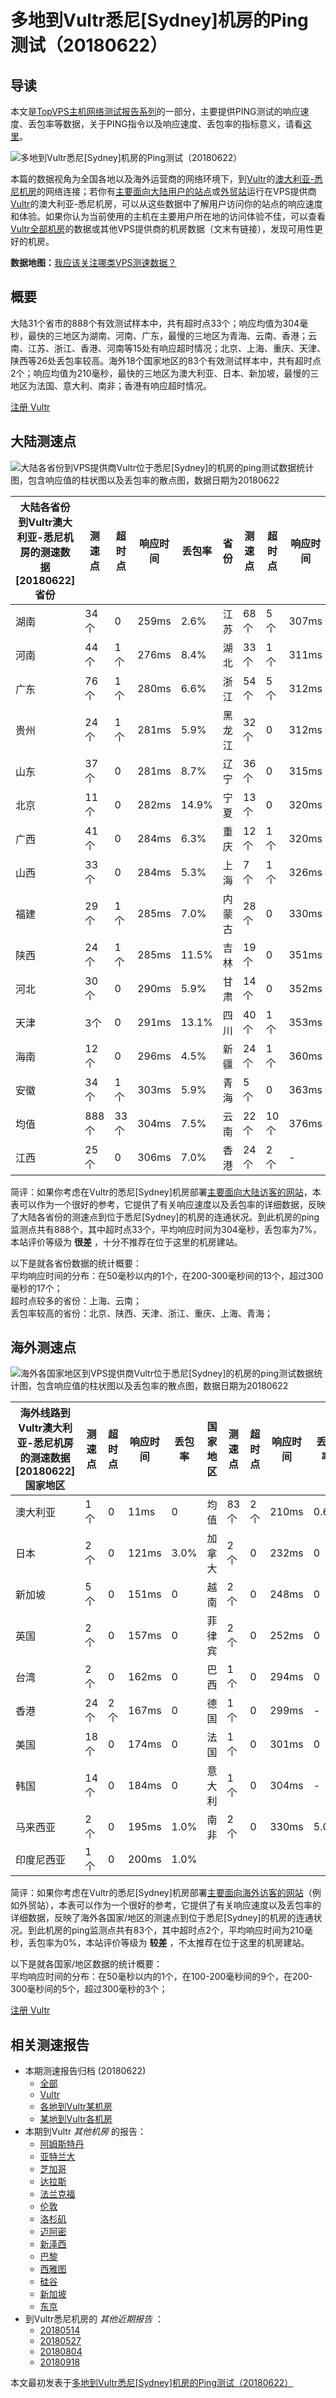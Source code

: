 #  多地到Vultr悉尼[Sydney]机房的Ping测试（20180622） 

## 导读

本文是[TopVPS主机网络测试报告系列](https://vps123.top/pingtest)的一部分，主要提供PING测试的响应速度、丢包率等数据，关于PING指令以及响应速度、丢包率的指标意义，请看[这里](https://vps123.top/what-is-ping.html)。

![多地到Vultr悉尼\[Sydney\]机房的Ping测试（20180622）](/images/thumbnails/to_vultr_Sydney.png)

本篇的数据视角为全国各地以及海外运营商的网络环境下，到[Vultr](https://vps123.top/go/vultr)的[澳大利亚-悉尼机房](https://vps123.top/vultr-facilities.html#sydney)的网络连接；若你有[主要面向大陆用户的站点](https://vps123.top/website-for-mainland-users.html)或[外贸站](https://vps123.top/website-for-internation-trade.html)运行在VPS提供商[Vultr](https://vps123.top/go/vultr)的澳大利亚-悉尼机房，可以从这些数据中了解用户访问你的站点的响应速度和体验。如果你认为当前使用的主机在主要用户所在地的访问体验不佳，可以查看[Vultr全部机房](/vultr/isp/china/20180622-vultr-isp-china.md)的数据或其他VPS提供商的机房数据（文末有链接），发现可用性更好的机房。

**数据地图：**[我应该关注哪类VPS测速数据？](https://vps123.top/find-pingtest-data-you-need.html)

## 概要

大陆31个省市的888个有效测试样本中，共有超时点33个；响应均值为304毫秒，最快的三地区为湖南、河南、广东，最慢的三地区为青海、云南、香港；云南、江苏、浙江、香港、河南等15处有响应超时情况；北京、上海、重庆、天津、陕西等26处丢包率较高。海外18个国家地区的83个有效测试样本中，共有超时点2个；响应均值为210毫秒，最快的三地区为澳大利亚、日本、新加坡，最慢的三地区为法国、意大利、南非；香港有响应超时情况。

[注册 Vultr](https://vps123.top/go/vultr/_btn1)

## 大陆测速点

![大陆各省份到VPS提供商Vultr位于悉尼\[Sydney\]的机房的ping测试数据统计图，包含响应值的柱状图以及丢包率的散点图，数据日期为20180622](/images/pingtests/vultr_20180622/plot_idc_vultr_australia-sydney_20180622_mainland.png)

大陆各省份到Vultr澳大利亚-悉尼机房的测速数据 [20180622] 省份 | 测速点 | 超时点 | 响应时间 | 丢包率 | 省份 | 测速点 | 超时点 | 响应时间 | 丢包率  
---|---|---|---|---|---|---|---|---|---  
湖南 | 34个 | 0 | 259ms | 2.6% | 江苏 | 68个 | 5个 | 307ms | 9.2%  
河南 | 44个 | 1个 | 276ms | 8.4% | 湖北 | 33个 | 1个 | 311ms | 6.3%  
广东 | 76个 | 1个 | 280ms | 6.6% | 浙江 | 54个 | 5个 | 312ms | 11.4%  
贵州 | 24个 | 1个 | 281ms | 5.9% | 黑龙江 | 32个 | 0 | 312ms | 8.8%  
山东 | 37个 | 0 | 281ms | 8.7% | 辽宁 | 36个 | 0 | 315ms | 7.6%  
北京 | 11个 | 0 | 282ms | 14.9% | 宁夏 | 13个 | 0 | 320ms | 7.7%  
广西 | 41个 | 0 | 284ms | 6.3% | 重庆 | 12个 | 1个 | 320ms | 13.2%  
山西 | 33个 | 0 | 284ms | 5.3% | 上海 | 7个 | 1个 | 326ms | 14.9%  
福建 | 29个 | 1个 | 285ms | 7.0% | 内蒙古 | 28个 | 0 | 330ms | 9.0%  
陕西 | 24个 | 1个 | 285ms | 11.5% | 吉林 | 19个 | 0 | 351ms | 8.3%  
河北 | 30个 | 0 | 290ms | 5.9% | 甘肃 | 14个 | 0 | 352ms | 8.6%  
天津 | 3个 | 0 | 291ms | 13.1% | 四川 | 40个 | 1个 | 353ms | 4.3%  
海南 | 12个 | 0 | 296ms | 4.5% | 新疆 | 24个 | 1个 | 360ms | 6.7%  
安徽 | 34个 | 1个 | 303ms | 5.9% | 青海 | 5个 | 0 | 363ms | 10.0%  
均值 | 888个 | 33个 | 304ms | 7.5% | 云南 | 22个 | 10个 | 376ms | 3.2%  
江西 | 25个 | 0 | 306ms | 7.0% | 香港 | 24个 | 2个 | - | -  
  
简评：如果你考虑在Vultr的悉尼[Sydney]机房部署[主要面向大陆访客的网站](website-for-mainland-users.html)，本表可以作为一个很好的参考，它提供了有关响应速度以及丢包率的详细数据，反映了大陆各省份的测速点到位于悉尼[Sydney]的机房的连通状况。到此机房的ping监测点共有888个，其中超时点33个，平均响应时间为304毫秒，丢包率为7%，本站评价等级为 **很差** ，十分不推荐在位于这里的机房建站。

以下是就各省份数据的统计概要：  
平均响应时间的分布：在50毫秒以内的1个，在200-300毫秒间的13个，超过300毫秒的17个；  
超时点较多的省份：上海、云南；  
丢包率较高的省份：北京、陕西、天津、浙江、重庆、上海、青海；

## 海外测速点

![海外各国家地区到VPS提供商Vultr位于悉尼\[Sydney\]的机房的ping测试数据统计图，包含响应值的柱状图以及丢包率的散点图，数据日期为20180622](/images/pingtests/vultr_20180622/plot_idc_vultr_australia-sydney_20180622_overseas.png)

海外线路到Vultr澳大利亚-悉尼机房的测速数据 [20180622] 国家地区 | 测速点 | 超时点 | 响应时间 | 丢包率 | 国家地区 | 测速点 | 超时点 | 响应时间 | 丢包率  
---|---|---|---|---|---|---|---|---|---  
澳大利亚 | 1个 | 0 | 11ms | 0 | 均值 | 83个 | 2个 | 210ms | 0.6%  
日本 | 2个 | 0 | 121ms | 3.0% | 加拿大 | 2个 | 0 | 232ms | 0  
新加坡 | 5个 | 0 | 151ms | 0 | 越南 | 2个 | 0 | 248ms | 0  
英国 | 2个 | 0 | 157ms | 0 | 菲律宾 | 2个 | 0 | 252ms | 0  
台湾 | 2个 | 0 | 162ms | 0 | 巴西 | 1个 | 0 | 294ms | 0  
香港 | 24个 | 2个 | 167ms | 0 | 德国 | 1个 | 0 | 299ms | -  
美国 | 18个 | 0 | 174ms | 0 | 法国 | 1个 | 0 | 301ms | 0  
韩国 | 14个 | 0 | 184ms | 0 | 意大利 | 1个 | 0 | 304ms | -  
马来西亚 | 2个 | 0 | 195ms | 1.0% | 南非 | 2个 | 0 | 330ms | 5.0%  
印度尼西亚 | 1个 | 0 | 200ms | 1.0% |  |  |  |  |   
  
简评：如果你考虑在Vultr的悉尼[Sydney]机房部署[主要面向海外访客的网站](https://vps123.top/website-for-internation-trade.html)（例如外贸站），本表可以作为一个很好的参考，它提供了有关响应速度以及丢包率的详细数据，反映了海外各国家/地区的测速点到位于悉尼[Sydney]的机房的连通状况。到此机房的ping监测点共有83个，其中超时点2个，平均响应时间为210毫秒，丢包率为0%，本站评价等级为 **较差** ，不太推荐在位于这里的机房建站。

以下是就各国家/地区数据的统计概要：  
平均响应时间的分布：在50毫秒以内的1个，在100-200毫秒间的9个，在200-300毫秒间的5个，超过300毫秒的3个；

[注册 Vultr](https://vps123.top/go/vultr/_btn2)

## 相关测速报告

  * 本期测速报告归档 (20180622) 
    * [全部](https://vps123.top/pingtests/20180622 "本期各VPS提供商全部测速报告")
    * [Vultr](https://vps123.top/pingtests/idc-vultr/20180622 "本期Vultr的全部测速报告")
    * [各地到Vultr某机房](https://vps123.top/pingtests/idc-vultr/isp-global/20180622 "以Vultr某机房为关注对象的视角，横向比较大陆各省份、海外各国家地区")
    * [某地到Vultr各机房](https://vps123.top/pingtests/idc-vultr/facility-all/20180622 "以大陆某省份为关注对象的视角，横向比较Vultr各机房")
  * 本期到Vultr _其他机房_ 的报告： 
    * [阿姆斯特丹](/vultr/idc/amsterdam/20180622-vultr-idc-amsterdam.md "多地到Vultr阿姆斯特丹机房的Ping测试 20180622")
    * [亚特兰大](/vultr/idc/atlanta/20180622-vultr-idc-atlanta.md "多地到Vultr亚特兰大机房的Ping测试 20180622")
    * [芝加哥](/vultr/idc/chicago/20180622-vultr-idc-chicago.md "多地到Vultr芝加哥机房的Ping测试 20180622")
    * [达拉斯](/vultr/idc/dallas/20180622-vultr-idc-dallas.md "多地到Vultr达拉斯机房的Ping测试 20180622")
    * [法兰克福](/vultr/idc/frankfurt/20180622-vultr-idc-frankfurt.md "多地到Vultr法兰克福机房的Ping测试 20180622")
    * [伦敦](/vultr/idc/london/20180622-vultr-idc-london.md "多地到Vultr伦敦机房的Ping测试 20180622")
    * [洛杉矶](/vultr/idc/losangeles/20180622-vultr-idc-losangeles.md "多地到Vultr洛杉矶机房的Ping测试 20180622")
    * [迈阿密](/vultr/idc/miami/20180622-vultr-idc-miami.md "多地到Vultr迈阿密机房的Ping测试 20180622")
    * [新泽西](/vultr/idc/newjersey/20180622-vultr-idc-newjersey.md "多地到Vultr新泽西机房的Ping测试 20180622")
    * [巴黎](/vultr/idc/paris/20180622-vultr-idc-paris.md "多地到Vultr巴黎机房的Ping测试 20180622")
    * [西雅图](/vultr/idc/seattle/20180622-vultr-idc-seattle.md "多地到Vultr西雅图机房的Ping测试 20180622")
    * [硅谷](/vultr/idc/siliconvalley/20180622-vultr-idc-siliconvalley.md "多地到Vultr硅谷机房的Ping测试 20180622")
    * [新加坡](/vultr/idc/singapore/20180622-vultr-idc-singapore.md "多地到Vultr新加坡机房的Ping测试 20180622")
    * [东京](/vultr/idc/tokyo/20180622-vultr-idc-tokyo.md "多地到Vultr东京机房的Ping测试 20180622")
  * 到Vultr悉尼机房的 _其他近期报告_ ： 
    * [20180514](/vultr/idc/sydney/20180514-vultr-idc-sydney.md "多地到Vultr悉尼机房的Ping测试 20180514")
    * [20180527](/vultr/idc/sydney/20180527-vultr-idc-sydney.md "多地到Vultr悉尼机房的Ping测试 20180527")
    * [20180804](/vultr/idc/sydney/20180804-vultr-idc-sydney.md "多地到Vultr悉尼机房的Ping测试 20180804")
    * [20180918](/vultr/idc/sydney/20180918-vultr-idc-sydney.md "多地到Vultr悉尼机房的Ping测试 20180918")



本文最初发表于[多地到Vultr悉尼[Sydney]机房的Ping测试（20180622）](https://vps123.top/pingtest/20180622-vultr-idc-sydney.html)
